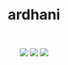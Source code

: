 <div>
  <h1 align='center'>ardhani</h1>
  <p algin=center><null?></p>
</div>

<br>

<p>
<div align="center">
  <img src="https://img.shields.io/static/v1?label=&message=Red%20Team&color=red">
  <img src="https://img.shields.io/static/v1?label=&message=Penetration%20Tester&color=purple&logo=kalilinux">
  <img src="https://img.shields.io/static/v1?label=&message=CTF%20Player&color=blueviolet&logo=macos">
</div>
</p>
